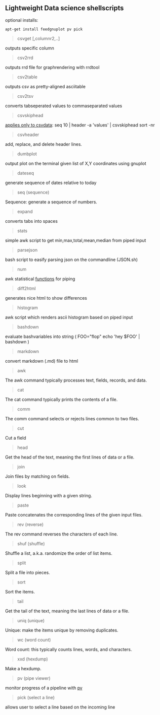 ## Lightweight Data science shellscripts

optional installs:

    apt-get install feedgnuplot pv pick

> csvget <columnnr>[,columnr2,..]

outputs specific column 

> csv2rrd

outputs rrd file for graphrendering with rrdtool

> csv2table

outputs csv as pretty-aligned asciitable

> csv2tsv

converts tabseperated values to commaseparated values

> csvskiphead 

[applies only to csvdata](https://github.com/jeroenjanssens/data-science-at-the-command-line/blob/master/tools/body): seq 10 | header -a 'values' | csvskiphead sort -nr

> csvheader 

add, replace, and delete header lines.

> dumbplot

output plot on the terminal given list of X,Y coordinates using gnuplot

> dateseq 

generate sequence of dates relative to today

> seq (sequence)

Sequence: generate a sequence of numbers.


> expand

converts tabs into spaces

> stats

simple awk script to get min,max,total,mean,median from piped input

> parsejson 

bash script to easify parsing json on the commandline (JSON.sh)

> num

awk statistical [functions](http://www.numcommand.com/doc/functions.html) for piping

> diff2html 

generates nice html to show differences

> histogram

awk script which renders ascii histogram based on piped input

> bashdown 

evaluate bashvariables into string ( FOO="flop" echo 'hey $FOO' | bashdown )

> markdown 

convert markdown (.md) file to html

> awk

The awk command typically processes text, fields, records, and data.

> cat

The cat command typically prints the contents of a file.

> comm

The comm command selects or rejects lines common to two files.

> cut

Cut a field

> head

Get the head of the text, meaning the first lines of data or a file.

> join

Join files by matching on fields.

> look

Display lines beginning with a given string.

> paste

Paste concatenates the corresponding lines of the given input files.

> rev (reverse)

The rev command reverses the characters of each line.

> shuf (shuffle)

Shuffle a list, a.k.a. randomize the order of list items.

> split

Split a file into pieces.

> sort

Sort the items.

> tail

Get the tail of the text, meaning the last lines of data or a file.

> uniq (unique)

Unique: make the items unique by removing duplicates.

> wc (word count)

Word count: this typically counts lines, words, and characters.

> xxd (hexdump)

Make a hexdump.

> pv (pipe viewer)

monitor progress of a pipeline with [pv](http://www.ivarch.com/programs/pv.shtml)

> pick (select a line)

allows user to select a line based on the incoming line
